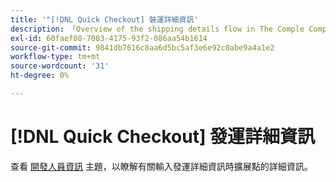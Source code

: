 ```yaml
---
title: '"[!DNL Quick Checkout] 裝運詳細資訊'
description: 「Overview of the shipping details flow in The Comple Comple [!DNL Quick Checkout] Adobe Commerce的延期。」
exl-id: 60faef08-7083-4175-93f2-086aa54b1614
source-git-commit: 9841db7616c8aa6d5bc5af3e6e92c0abe9a4a1e2
workflow-type: tm+mt
source-wordcount: '31'
ht-degree: 0%

---
```


# [!DNL Quick Checkout] 發運詳細資訊

查看 [開發人員資訊](../quick-checkout/developer.md) 主題，以瞭解有關輸入發運詳細資訊時擴展點的詳細資訊。
